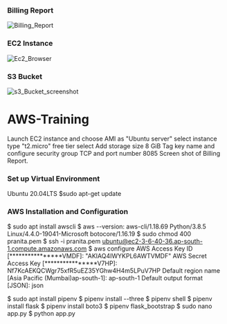 ### Billing Report
![Billing_Report](https://user-images.githubusercontent.com/82746623/116860032-8e389000-ac1e-11eb-8938-bf0250f3e600.PNG)
### EC2 Instance
![Ec2_Browser](https://user-images.githubusercontent.com/82746623/116860086-a27c8d00-ac1e-11eb-98c0-e4eded7bb03b.PNG)
### S3 Bucket 
![s3_Bucket_screenshot](https://user-images.githubusercontent.com/82746623/116860106-ac05f500-ac1e-11eb-8305-941bb7b81269.PNG)
# AWS-Training
Launch EC2 instance and choose AMI as "Ubuntu server"
select instance type "t2.micro" free tier
select Add storage size 8 GiB
Tag key name and configure security group TCP and port number 8085
Screen shot of Billing Report.

### Set up Virtual Environment
Ubuntu 20.04LTS
$sudo apt-get update

### AWS Installation and Configuration
$ sudo apt install awscli
$ aws --version: aws-cli/1.18.69 Python/3.8.5 Linux/4.4.0-19041-Microsoft botocore/1.16.19 
$ sudo chmod 400 pranita.pem 
$ ssh -i pranita.pem ubuntu@ec2-3-6-40-36.ap-south-1.compute.amazonaws.com
$ aws configure 
AWS Access Key ID [****************VMDF]: "AKIAQ4IWYKPL6AWTVMDF"
AWS Secret Access Key [****************V7HP]: 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
Default region name [Asia Pacific (Mumbai)ap-south-1]: ap-south-1
Default output format [JSON]: json

$ sudo apt install pipenv
$ pipenv install --three
$ pipenv shell
$ pipenv install flask
$ pipenv install boto3
$ pipenv flask_bootstrap
$ sudo nano app.py
$ python app.py

